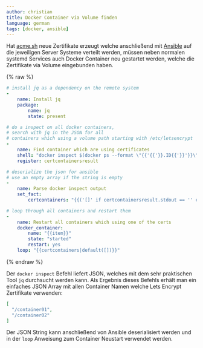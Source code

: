 ```yaml
---
author: christian
title: Docker Container via Volume finden
language: german
tags: [docker, ansible]
---
```


Hat [acme.sh][acmesh] neue Zertifikate erzeugt welche anschließend mit
[Ansible][ansible] auf die jeweiligen Server Systeme verteilt werden,
müssen neben normalen systemd Services auch Docker Container neu gestartet
werden, welche die Zertifikate via Volume eingebunden haben.

[acmesh]: https://github.com/Neilpang/acme.sh
[ansible]: https://www.ansible.com/overview/how-ansible-works

{% raw %}
```yml
# install jq as a dependency on the remote system
-
    name: Install jq
    package:
        name: jq
        state: present

# do a inspect on all docker containers,
# search with jq in the JSON for all
# containers which using a volume path starting with /etc/letsencrypt
-
    name: Find container which are using certificates
    shell: "docker inspect $(docker ps --format \"{{'{{'}}.ID{{'}}'}}\") | jq '[ .[] | { name: .Name, mounts: [ .Mounts[].Source ] } | select(.mounts | any(startswith(\"/etc/letsencrypt/\"))).name ]'"
    register: certcontainersresult

# deserialize the json for ansible
# use an empty array if the string is empty
-
    name: Parse docker inspect output
    set_fact:
        certcontainers: "{{('[]' if certcontainersresult.stdout == '' else certcontainersresult.stdout) | from_json}}"

# loop through all containers and restart them
-
    name: Restart all containers which using one of the certs
    docker_container:
        name: "{{item}}"
        state: "started"
        restart: yes
    loop: "{{certcontainers|default([])}}"
```
{% endraw %}

Der `docker inspect` Befehl liefert JSON, welches mit dem sehr praktischen Tool `jq` durchsucht
werden kann. Als Ergebnis dieses Befehls erhält man ein einfaches JSON Array mit
allen Container Namen welche Lets Encrypt Zertifikate verwenden:

```json
[
  "/container01",
  "/container02"
]
```

Der JSON String kann anschließend von Ansible deserialisiert werden und
in der `loop` Anweisung zum Container Neustart verwendet werden.
